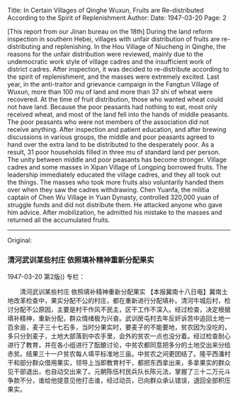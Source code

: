 Title: In Certain Villages of Qinghe Wuxun, Fruits are Re-distributed According to the Spirit of Replenishment
Author:
Date: 1947-03-20
Page: 2

[This report from our Jinan bureau on the 18th] During the land reform inspection in southern Hebei, villages with unfair distribution of fruits are re-distributing and replenishing. In the Hou Village of Niucheng in Qinghe, the reasons for the unfair distribution were reviewed, mainly due to the undemocratic work style of village cadres and the insufficient work of district cadres. After inspection, it was decided to re-distribute according to the spirit of replenishment, and the masses were extremely excited. Last year, in the anti-traitor and grievance campaign in the Fangtun Village of Wuxun, more than 100 mu of land and more than 37 shi of wheat were recovered. At the time of fruit distribution, those who wanted wheat could not have land. Because the poor peasants had nothing to eat, most only received wheat, and most of the land fell into the hands of middle peasants. The poor peasants who were not members of the association did not receive anything. After inspection and patient education, and after brewing discussions in various groups, the middle and poor peasants agreed to hand over the extra land to be distributed to the desperately poor. As a result, 31 poor households filled in three mu of standard land per person. The unity between middle and poor peasants has become stronger. Village cadres and some masses in Xipan Village of Longping borrowed fruits. The leadership immediately educated the village cadres, and they all took out the things. The masses who took more fruits also voluntarily handed them over when they saw the cadres withdrawing. Chen Yuanfa, the militia captain of Chen Wu Village in Yuan Dynasty, controlled 320,000 yuan of struggle funds and did not distribute them. He attacked anyone who gave him advice. After mobilization, he admitted his mistake to the masses and returned all the accumulated fruits.



<hr /> 

Original: 


### 清河武训某些村庄  依照填补精神重新分配果实

1947-03-20
第2版()
专栏：

　　清河武训某些村庄
    依照填补精神重新分配果实
    【本报冀南十八日电】冀南土地改革检查中，果实分配不公的村庄，都在重新进行分配填补。清河牛城后村，检讨分配不公原因，主要是村干作风不民主，区干工作不深入。经过检查，决定根据填补精神，重新分配，群众情绪极为兴奋。武训房屯村去年反奸诉苦中追回土地一百余亩，麦子三十七石多，当时分果实时，要麦子的不能要地，贫农因为没吃的，多只分到麦子，土地大部落到中农手里，会外的贫农一点也没分着。经过检查耐心进行了教育，并在各小组进行了酝酿讨论，中贫农都同意把多分的土地交出来分给赤贫。结果三十一户贫农每人填平标准地三亩。中贫农之间更团结了。隆平西潘村干和部分群众借用果实，领导上当即教育村干，都把东西拿出来，多拿果实的群众见干部退出，也自动交出来了。元朝陈伍村民兵队长陈元法，掌握了三十二万元斗争款不分，谁给他提意见他打击谁，经过动员，已向群众承认错误，退回全部积压果实。
